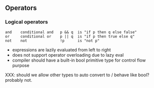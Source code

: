 ## Operators

### Logical operators
```
and    conditional and   p && q  is "if p then q else false"
or     conditional or    p || q  is "if p then true else q"
not    not               !p      is "not p"
```

- expressions are lazily evaluated from left to right
- does not support operator overloading due to lazy eval
- compiler should have a built-in bool primitive type for control flow purpose

XXX: should we allow other types to auto convert to / behave like bool? probably not.
